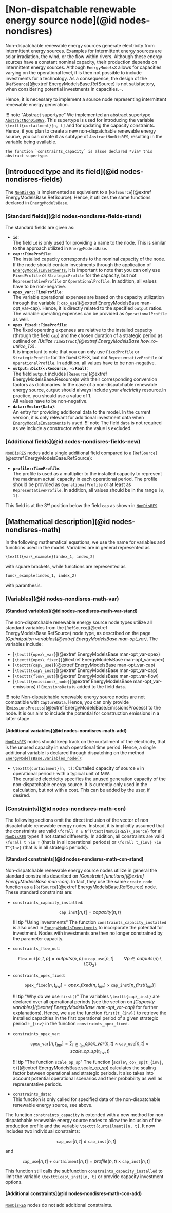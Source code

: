 # [Non-dispatchable renewable energy source node](@id nodes-nondisres)

Non-dispatchable renewable energy sources generate electricity from intermittent energy sources.
Examples for intermittent energy sources are solar irradiation, the wind, or the flow within rivers.
Although these energy sources have a constant nominal capacity, their production depends on intermittent energy sources.
Although `EnergyModelsX` allows for capacities varying on the operational level, it is then not possible to include investments for a technology.
As a consequence, the design of the [`RefSource`](@extref EnergyModelsBase.RefSource) is not satisfactory, when considering potential investments in capacities.=.

Hence, it is necessary to implement a source node representing intermittent renewable energy generation.

!!! note "Abstract supertype"
    We implemented an abstract supertype [`AbstractNonDisRES`](@ref).
    This supertype is used for introducing the variable ``\texttt{curtailment}[n, t]`` and for updating the capacity constraints.
    Hence, if you plan to create a new non-dispatchable renewable energy source, you can create it as subtype of `AbstractNonDisRES`, resulting in the variable being available.

    The function `constraints_capacity` is alsoe declared *via* this abstract supertype.

## [Introduced type and its field](@id nodes-nondisres-fields)

The [`NonDisRES`](@ref) is implemented as equivalent to a [`RefSource`](@extref EnergyModelsBase.RefSource).
Hence, it utilizes the same functions declared in `EnergyModelsBase`.

### [Standard fields](@id nodes-nondisres-fields-stand)

The standard fields are given as:

- **`id`**:\
  The field `id` is only used for providing a name to the node.
  This is similar to the approach utilized in `EnergyModelsBase`.
- **`cap::TimeProfile`**:\
  The installed capacity corresponds to the nominal capacity of the node.\
  If the node should contain investments through the application of [`EnergyModelsInvestments`](https://energymodelsx.github.io/EnergyModelsInvestments.jl/stable/), it is important to note that you can only use `FixedProfile` or `StrategicProfile` for the capacity, but not `RepresentativeProfile` or `OperationalProfile`.
  In addition, all values have to be non-negative.
- **`opex_var::TimeProfile`**:\
  The variable operational expenses are based on the capacity utilization through the variable [`:cap_use`](@extref EnergyModelsBase man-opt_var-cap).
  Hence, it is directly related to the specified `output` ratios.
  The variable operating expenses can be provided as `OperationalProfile` as well.
- **`opex_fixed::TimeProfile`**:\
  The fixed operating expenses are relative to the installed capacity (through the field `cap`) and the chosen duration of a strategic period as outlined on *[Utilize `TimeStruct`](@extref EnergyModelsBase how_to-utilize_TS)*.\
  It is important to note that you can only use `FixedProfile` or `StrategicProfile` for the fixed OPEX, but not `RepresentativeProfile` or `OperationalProfile`.
  In addition, all values have to be non-negative.
- **`output::Dict{<:Resource, <:Real}`**:\
  The field `output` includes [`Resource`](@extref EnergyModelsBase.Resource)s with their corresponding conversion factors as dictionaries.
  In the case of a non-dispatchable renewable energy source, `output` should always include your *electricity* resource.In practice, you should use a value of 1.\
  All values have to be non-negative.
- **`data::Vector{Data}`**:\
  An entry for providing additional data to the model.
  In the current version, it is only relevant for additional investment data when [`EnergyModelsInvestments`](https://energymodelsx.github.io/EnergyModelsInvestments.jl/stable/) is used.
  !!! note
      The field `data` is not required as we include a constructor when the value is excluded.

### [Additional fields](@id nodes-nondisres-fields-new)

[`NonDisRES`](@ref) nodes add a single additional field  compared to a [`RefSource`](@extref EnergyModelsBase.RefSource):

- **`profile::TimeProfile`**:\
  The profile is used as a multiplier to the installed capacity to represent the maximum actual capacity in each operational period.
  The profile should be provided as `OperationalProfile` or at least as `RepresentativeProfile`.
  In addition, all values should be in the range ``[0, 1]``.

This field is at the 3ʳᵈ position below the field `cap` as shown in [`NonDisRES`](@ref).

## [Mathematical description](@id nodes-nondisres-math)

In the following mathematical equations, we use the name for variables and functions used in the model.
Variables are in general represented as

``\texttt{var\_example}[index_1, index_2]``

with square brackets, while functions are represented as

``func\_example(index_1, index_2)``

with paranthesis.

### [Variables](@id nodes-nondisres-math-var)

#### [Standard variables](@id nodes-nondisres-math-var-stand)

The non-dispatchable renewable energy source node types utilize all standard variables from the [`RefSource`](@extref EnergyModelsBase.RefSource) node type, as described on the page *[Optimization variables](@extref EnergyModelsBase man-opt_var)*.
The variables include:

- [``\texttt{opex\_var}``](@extref EnergyModelsBase man-opt_var-opex)
- [``\texttt{opex\_fixed}``](@extref EnergyModelsBase man-opt_var-opex)
- [``\texttt{cap\_use}``](@extref EnergyModelsBase man-opt_var-cap)
- [``\texttt{cap\_inst}``](@extref EnergyModelsBase man-opt_var-cap)
- [``\texttt{flow\_out}``](@extref EnergyModelsBase man-opt_var-flow)
- [``\texttt{emissions\_node}``](@extref EnergyModelsBase man-opt_var-emissions) if `EmissionsData` is added to the field `data`.

!!! note
    Non-dispatchable renewable energy source nodes are not compatible with `CaptureData`.
    Hence, you can only provide [`EmissionsProcess`](@extref EnergyModelsBase.EmissionsProcess) to the node.
    It is our aim to include the potential for construction emissions in a latter stage

#### [Additional variables](@id nodes-nondisres-math-add)

[`NonDisRES`](@ref) nodes should keep track on the curtailment of the electricity, that is the unused capacity in each operational time period.
Hence, a single additional variable is declared through dispatching on the method [`EnergyModelsBase.variables_node()`](@ref):

- ``\texttt{curtailment}[n, t]``: Curtailed capacity of source ``n`` in operational period ``t`` with a typical unit of MW.\
  The curtailed electricity specifies the unused generation capacity of the non-dispatchable energy source.
  It is currently only used in the calculation, but not with a cost.
  This can be added by the user, if desired.

### [Constraints](@id nodes-nondisres-math-con)

The following sections omit the direct inclusion of the vector of non dispatchable renewable energy nodes.
Instead, it is implicitly assumed that the constraints are valid ``\forall n ∈ N^{\text{NonDisRES}\_source}`` for all [`NonDisRES`](@ref) types if not stated differently.
In addition, all constraints are valid ``\forall t \in T`` (that is in all operational periods) or ``\forall t_{inv} \in T^{Inv}`` (that is in all strategic periods).

#### [Standard constraints](@id nodes-nondisres-math-con-stand)

Non-dispatchable renewable energy source nodes utilize in general the standard constraints described on *[Constraint functions](@extref EnergyModelsBase man-con)*.
In fact, they use the same `create_node` function as a [`RefSource`](@extref EnergyModelsBase.RefSource) node.
These standard constraints are:

- `constraints_capacity_installed`:

  ```math
  \texttt{cap\_inst}[n, t] = capacity(n, t)
  ```

  !!! tip "Using investments"
      The function `constraints_capacity_installed` is also used in [`EnergyModelsInvestments`](https://energymodelsx.github.io/EnergyModelsInvestments.jl/stable/) to incorporate the potential for investment.
      Nodes with investments are then no longer constrained by the parameter capacity.

- `constraints_flow_out`:

  ```math
  \texttt{flow\_out}[n, t, p] =
  outputs(n, p) \times \texttt{cap\_use}[n, t]
  \qquad \forall p \in outputs(n) \setminus \{\text{CO}_2\}
  ```

- `constraints_opex_fixed`:

  ```math
  \texttt{opex\_fixed}[n, t_{inv}] = opex\_fixed(n, t_{inv}) \times \texttt{cap\_inst}[n, first(t_{inv})]
  ```

  !!! tip "Why do we use `first()`"
      The variables ``\texttt{cap\_inst}`` are declared over all operational periods (see the section on *[Capacity variables](@extref EnergyModelsBase man-opt_var-cap)* for further explanations).
      Hence, we use the function ``first(t_{inv})`` to retrieve the installed capacities in the first operational period of a given strategic period ``t_{inv}`` in the function `constraints_opex_fixed`.

- `constraints_opex_var`:

  ```math
  \texttt{opex\_var}[n, t_{inv}] = \sum_{t \in t_{inv}} opex\_var(n, t) \times \texttt{cap\_use}[n, t] \times scale\_op\_sp(t_{inv}, t)
  ```

  !!! tip "The function `scale_op_sp`"
      The function [``scale\_op\_sp(t_{inv}, t)``](@extref EnergyModelsBase.scale_op_sp) calculates the scaling factor between operational and strategic periods.
      It also takes into account potential operational scenarios and their probability as well as representative periods.

- `constraints_data`:\
  This function is only called for specified data of the non-dispatchable renewable energy source, see above.

The function `constraints_capacity` is extended with a new method for non-dispatchable renewable energy source nodes to allow the inclusion of the production profile and the variable ``\texttt{curtailment}[n, t]``.
It now includes two individual constraints:

```math
\texttt{cap\_use}[n, t] \leq \texttt{cap\_inst}[n, t]
```

and

```math
\texttt{cap\_use}[n, t] + \texttt{curtailment}[n, t] =
profile(n, t) \times \texttt{cap\_inst}[n, t]
```

This function still calls the subfunction `constraints_capacity_installed` to limit the variable ``\texttt{cap\_inst}[n, t]`` or provide capacity investment options.

#### [Additional constraints](@id nodes-nondisres-math-con-add)

[`NonDisRES`](@ref) nodes do not add additional constraints.
